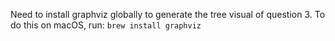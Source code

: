 Need to install graphviz globally to generate the tree visual of question 3. To do this on macOS, run:
`brew install graphviz`
